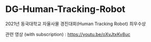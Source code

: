 # DG-Human-Tracking-Robot
2021년 동국대학교 자율사물 경진대회(Human Tracking Robot) 최우수상 

관련 영상 (with subscription) : https://youtu.be/oXvJtxKv8uc
